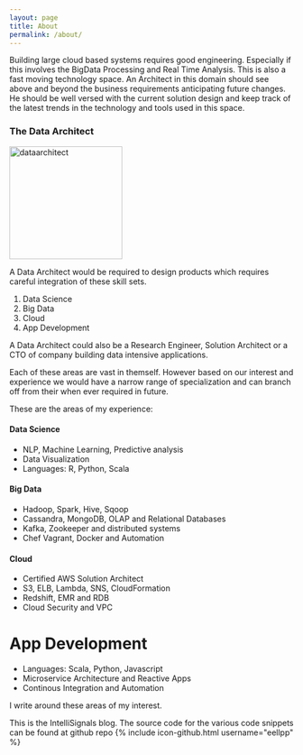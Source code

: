 ```yaml
---
layout: page
title: About
permalink: /about/
---
```


Building large cloud based systems requires good engineering. Especially if this involves the BigData Processing and Real Time Analysis. This is also a fast moving technology space. An Architect in this domain should see above and beyond the business requirements anticipating future changes. He should be well versed with the current solution design and keep track of the latest trends in the technology and tools used in this space.

### The Data Architect

<img src="{{ site.url }}/{{ site.baseurl }}/assets/data_architect.jpg" alt="dataarchitect" style="width: 200px;"/>

A Data Architect would be required to design products which requires careful integration of these skill sets.

1. Data Science
2. Big Data
3. Cloud
4. App Development

A Data Architect could also be a Research Engineer, Solution Architect or a CTO of company building data intensive applications.

Each of these areas are vast in themself. However based on our interest and experience we would have a narrow range of specialization and can branch off from their when ever required in future. 

These are the areas of my experience: 

#### Data Science

- NLP, Machine Learning, Predictive analysis
- Data Visualization
- Languages: R, Python, Scala

#### Big Data

- Hadoop, Spark, Hive, Sqoop
- Cassandra, MongoDB, OLAP and Relational Databases
- Kafka, Zookeeper and distributed systems
- Chef Vagrant, Docker and Automation

#### Cloud

- Certified AWS Solution Architect
- S3, ELB, Lambda, SNS, CloudFormation
- Redshift, EMR and RDB
- Cloud Security and VPC

# App Development

- Languages: Scala, Python, Javascript
- Microservice Architecture and Reactive Apps
- Continous Integration and Automation

I write around these areas of my interest.

This is the IntelliSignals blog. The source code for the various code snippets can be found at github repo
{% include icon-github.html username="eellpp" %}

